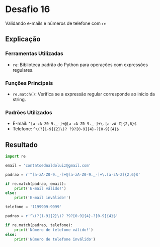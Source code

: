 # Desafio 16

Validando e-mails e números de telefone com `re`

## Explicação

### Ferramentas Utilizadas

- `re`: Biblioteca padrão do Python para operações com expressões regulares.

### Funções Principais

- `re.match()`: Verifica se a expressão regular corresponde ao início da string.

### Padrões Utilizados

- E-mail: `^[a-zA-Z0-9._-]+@[a-zA-Z0-9._-]+\.[a-zA-Z]{2,6}$`
- Telefone: `^\(?[1-9]{2}\)? ?9?[0-9]{4}-?[0-9]{4}$`

## Resultado

```py
import re 

email = 'contatoednaldoluiz@gmail.com'

padrao = r'^[a-zA-Z0-9._-]+@[a-zA-Z0-9._-]+\.[a-zA-Z]{2,6}$'

if re.match(padrao, email):
    print('E-mail válido!')
else:
    print('E-mail inválido!')

telefone = '1199999-9999'

padrao = r'^\(?[1-9]{2}\)? ?9?[0-9]{4}-?[0-9]{4}$'

if re.match(padrao, telefone):
    print('Número de telefone válido!')
else:
    print('Número de telefone inválido')